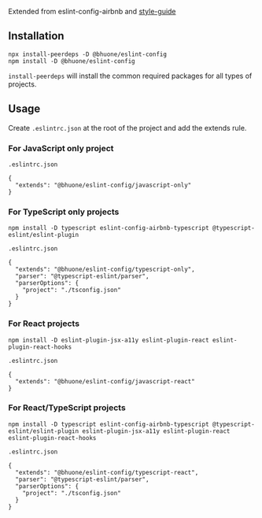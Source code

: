 Extended from eslint-config-airbnb and [style-guide](https://github.com/airbnb/javascript)

## Installation

```
npx install-peerdeps -D @bhuone/eslint-config
npm install -D @bhuone/eslint-config
```

`install-peerdeps` will install the common required packages for all types of projects.

## Usage

Create `.eslintrc.json` at the root of the project and add the extends rule.

### For JavaScript only project
`.eslintrc.json`
```
{
  "extends": "@bhuone/eslint-config/javascript-only"
}
```

### For TypeScript only projects

```
npm install -D typescript eslint-config-airbnb-typescript @typescript-eslint/eslint-plugin
```

`.eslintrc.json`
```
{
  "extends": "@bhuone/eslint-config/typescript-only",
  "parser": "@typescript-eslint/parser",
  "parserOptions": {
    "project": "./tsconfig.json"
  }
}
```

### For React projects

```
npm install -D eslint-plugin-jsx-a11y eslint-plugin-react eslint-plugin-react-hooks
```

`.eslintrc.json`
```
{
  "extends": "@bhuone/eslint-config/javascript-react"
}
```

### For React/TypeScript projects

```
npm install -D typescript eslint-config-airbnb-typescript @typescript-eslint/eslint-plugin eslint-plugin-jsx-a11y eslint-plugin-react eslint-plugin-react-hooks
```

`.eslintrc.json`
```
{
  "extends": "@bhuone/eslint-config/typescript-react",
  "parser": "@typescript-eslint/parser",
  "parserOptions": {
    "project": "./tsconfig.json"
  }
}
```
